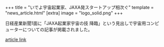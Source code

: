 +++
title = "いでよ宇宙起業家、JAXA発スタートアップ相次ぐ"
template = "news_article.html"
[extra]
image = "logo_solid.png"
+++

日経産業新聞1面に「JAXA起業家宇宙の技 降臨」という見出しで宇宙用コンピューターについての記事が掲載されました。

[article link](https://www.nikkei.com/article/DGXMZO51692990R01C19A1X11000/)

